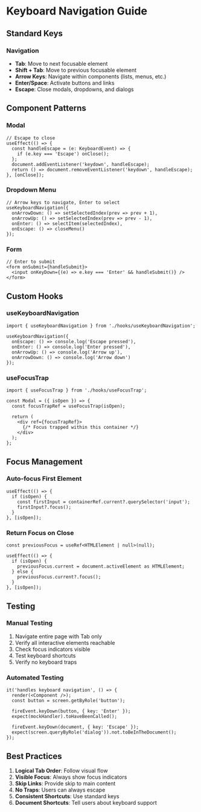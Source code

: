 # Keyboard Navigation Guide

## Standard Keys

### Navigation
- **Tab**: Move to next focusable element
- **Shift + Tab**: Move to previous focusable element
- **Arrow Keys**: Navigate within components (lists, menus, etc.)
- **Enter/Space**: Activate buttons and links
- **Escape**: Close modals, dropdowns, and dialogs

## Component Patterns

### Modal
```tsx
// Escape to close
useEffect(() => {
  const handleEscape = (e: KeyboardEvent) => {
    if (e.key === 'Escape') onClose();
  };
  document.addEventListener('keydown', handleEscape);
  return () => document.removeEventListener('keydown', handleEscape);
}, [onClose]);
```

### Dropdown Menu
```tsx
// Arrow keys to navigate, Enter to select
useKeyboardNavigation({
  onArrowDown: () => setSelectedIndex(prev => prev + 1),
  onArrowUp: () => setSelectedIndex(prev => prev - 1),
  onEnter: () => selectItem(selectedIndex),
  onEscape: () => closeMenu()
});
```

### Form
```tsx
// Enter to submit
<form onSubmit={handleSubmit}>
  <input onKeyDown={(e) => e.key === 'Enter' && handleSubmit()} />
</form>
```

## Custom Hooks

### useKeyboardNavigation
```tsx
import { useKeyboardNavigation } from './hooks/useKeyboardNavigation';

useKeyboardNavigation({
  onEscape: () => console.log('Escape pressed'),
  onEnter: () => console.log('Enter pressed'),
  onArrowUp: () => console.log('Arrow up'),
  onArrowDown: () => console.log('Arrow down')
});
```

### useFocusTrap
```tsx
import { useFocusTrap } from './hooks/useFocusTrap';

const Modal = ({ isOpen }) => {
  const focusTrapRef = useFocusTrap(isOpen);
  
  return (
    <div ref={focusTrapRef}>
      {/* Focus trapped within this container */}
    </div>
  );
};
```

## Focus Management

### Auto-focus First Element
```tsx
useEffect(() => {
  if (isOpen) {
    const firstInput = containerRef.current?.querySelector('input');
    firstInput?.focus();
  }
}, [isOpen]);
```

### Return Focus on Close
```tsx
const previousFocus = useRef<HTMLElement | null>(null);

useEffect(() => {
  if (isOpen) {
    previousFocus.current = document.activeElement as HTMLElement;
  } else {
    previousFocus.current?.focus();
  }
}, [isOpen]);
```

## Testing

### Manual Testing
1. Navigate entire page with Tab only
2. Verify all interactive elements reachable
3. Check focus indicators visible
4. Test keyboard shortcuts
5. Verify no keyboard traps

### Automated Testing
```tsx
it('handles keyboard navigation', () => {
  render(<Component />);
  const button = screen.getByRole('button');
  
  fireEvent.keyDown(button, { key: 'Enter' });
  expect(mockHandler).toHaveBeenCalled();
  
  fireEvent.keyDown(document, { key: 'Escape' });
  expect(screen.queryByRole('dialog')).not.toBeInTheDocument();
});
```

## Best Practices

1. **Logical Tab Order**: Follow visual flow
2. **Visible Focus**: Always show focus indicators
3. **Skip Links**: Provide skip to main content
4. **No Traps**: Users can always escape
5. **Consistent Shortcuts**: Use standard keys
6. **Document Shortcuts**: Tell users about keyboard support
